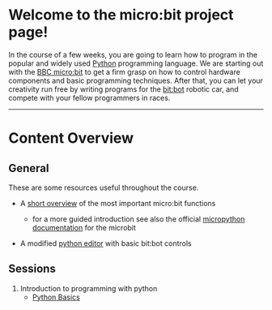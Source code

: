 # Welcome to the micro:bit project page!

In the course of a few weeks, you are going to learn how to program in the
popular and widely used [Python](https://www.python.org/) programming language.
We are starting out with the [BBC micro:bit](https://microbit.org/) to get a
firm grasp on how to control hardware components and basic programming
techniques. After that, you can let your creativity run free by writing
programs for the [bit:bot](https://4tronix.co.uk/blog/?p=1490) robotic car,
and compete with your fellow programmers in races.

* * *

# [](#conent-overview)Content Overview

## [](#general)General
These are some resources useful throughout the course.

- A [short overview](cheat-sheet) of the most important micro:bit functions
    - for a more guided introduction see also the official
    [micropython documentation](https://microbit-micropython.readthedocs.io)
    for the microbit

- A modified [python editor](/editor/editor.html) with basic bit:bot controls

## [](#sessions)Sessions

1. Introduction to programming with python
    - [Python Basics](session_1/python-basics)
